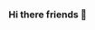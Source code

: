 ### Hi there friends 👋

<!--
**Gaurav07Singh/Gaurav07Singh** is a ✨ _special_ ✨ repository because its `README.md` (this file) appears on your GitHub profile.
This is my [Twitter](https://twitter.com/garv-010)
